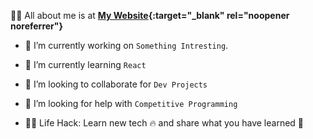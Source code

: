 🙋‍♂️ All about me is at **[My Website](https://sebinsaji.vercel.app/){:target="_blank" rel="noopener noreferrer"}**

- 🔭 I’m currently working on `Something Intresting`.

- 🌱 I’m currently learning `React`

- 👯 I’m looking to collaborate for `Dev Projects`

- 🤔 I’m looking for help with `Competitive Programming`

- 👨‍💻 Life Hack: Learn new tech :fire: and share what you have learned :tada:
